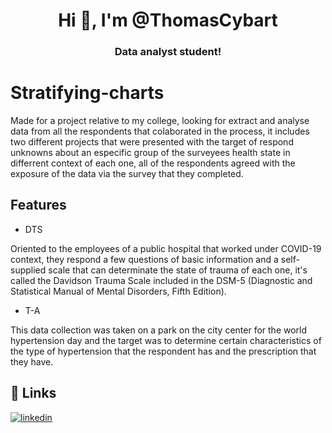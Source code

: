 <h1 align="center">Hi 👋, I'm @ThomasCybart</h1>
<h3 align="center">Data analyst student!</h3>

# Stratifying-charts

Made for a project relative to my college, looking for extract and analyse data from all the respondents that colaborated in the process, it includes two different projects that were presented with the target of respond unknowns about an especific group of the surveyees health state in differrent context of each one, all of the respondents agreed with the exposure of the data via the survey that they completed.

## Features

- DTS
  
Oriented to the employees of a public hospital that worked under COVID-19 context, they respond a few questions of basic information and a self-supplied scale that can determinate the state of trauma of each one, it's called the Davidson Trauma Scale included in the DSM-5 (Diagnostic and Statistical Manual of Mental Disorders, Fifth Edition).

- T-A
  
This data collection was taken on a park on the city center for the world hypertension day and the target was to determine certain characteristics of the type of hypertension that the respondent has and the prescription that they have.
## 🔗 Links
[![linkedin](https://img.shields.io/badge/linkedin-0A66C2?style=for-the-badge&logo=linkedin&logoColor=white)](https://www.linkedin.com/in/thomas-cybart-/)




